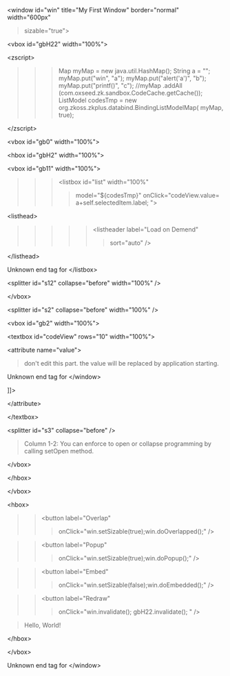 <window id="win" title="My First Window" border="normal" width="600px"
> sizable="true">
> 

&lt;vbox id="gbH22" width="100%"&gt;


> > 

&lt;zscript&gt;


> > > Map myMap = new java.util.HashMap(); String a = "";
> > > myMap.put("win", "a"); myMap.put("alert('a')", "b");
> > > myMap.put("printf()", "c"); //myMap .addAll
> > > (com.oxseed.zk.sandbox.CodeCache.getCache()); ListModel
> > > codesTmp = new
> > > org.zkoss.zkplus.databind.BindingListModelMap( myMap, true);

> > 

&lt;/zscript&gt;




> 

&lt;vbox id="gb0" width="100%"&gt;



> 

&lt;hbox id="gbH2" width="100%"&gt;


> > 

&lt;vbox id="gb11" width="100%"&gt;


> > > <listbox id="list" width="100%"
> > > > model="&#36;{codesTmp}"
> > > > onClick="codeView.value=  a+self.selectedItem.label;  ">
> > > > 

&lt;listhead&gt;


> > > > > <listheader label="Load on Demend"
> > > > > > sort="auto" />

> > > > 

&lt;/listhead&gt;



> > > 

Unknown end tag for &lt;/listbox&gt;


> > > 

&lt;splitter id="s12" collapse="before" width="100%" /&gt;





> 

&lt;/vbox&gt;



> 

&lt;splitter id="s2" collapse="before" width="100%" /&gt;



> 

&lt;vbox id="gb2" width="100%"&gt;


> > 

&lt;textbox id="codeView" rows="10" width="100%"&gt;


> > > 

&lt;attribute name="value"&gt;








> <![CDATA[ <window title="My First Window"
> border="normal" width="200px"> don't edit
> this part. the value will be replaced by
> application starting. 

Unknown end tag for &lt;/window&gt;

 ]]>




> 

&lt;/attribute&gt;


> 

&lt;/textbox&gt;


> 

&lt;splitter id="s3" collapse="before" /&gt;


> Column 1-2: You can enforce to open or collapse
> programming by calling setOpen method.
> 

&lt;/vbox&gt;


> 

&lt;/hbox&gt;



> 

&lt;/vbox&gt;




> 

&lt;hbox&gt;


> > <button label="Overlap"
> > > onClick="win.setSizable(true);win.doOverlapped();" />

> > <button label="Popup"
> > > onClick="win.setSizable(true);win.doPopup();" />

> > <button label="Embed"
> > > onClick="win.setSizable(false);win.doEmbedded();" />

> > <button label="Redraw"
> > > onClick="win.invalidate(); gbH22.invalidate(); " />


> Hello, World!
> 

&lt;/hbox&gt;


> 

&lt;/vbox&gt;




Unknown end tag for &lt;/window&gt;

